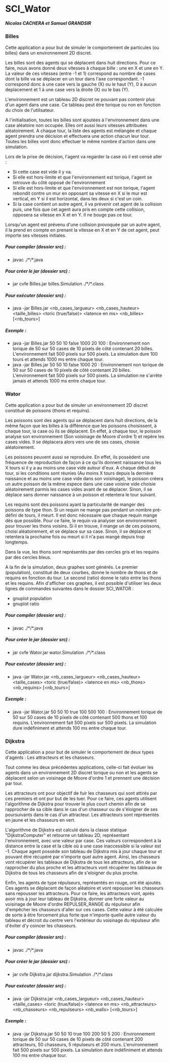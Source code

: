 # SCI_Wator
##### Nicolas CACHERA et Samuel GRANDSIR

### Billes

Cette application a pour but de simuler le comportement de particules (ou billes) dans un environnement 2D discret.

Les billes sont des agents qui se déplacent dans huit directions. Pour ce faire, nous avons donné deux vitesses à chaque bille : une en X et une en Y. La valeur de ces vitesses (entre -1 et 1) correspond au nombre de cases dont la bille va se déplacer en un tour dans l'axe correspondant. -1 correspond donc à une case vers la gauche (X) ou le haut (Y), 0 à aucun deplacement et 1 à une case vers la droite (X) ou le bas (Y). 

L'environnement est un tableau 2D discret ne pouvant pas contenir plus d'un agent dans une case. Ce tableau peut être torique ou non en fonction du choix de l'utilisateur.

A l'initialisation, toutes les billes sont ajoutées à l'environnement dans une case aléatoire non occupée. Elles ont aussi leurs vitesses attribuées aléatoirement. A chaque tour, la liste des agents est mélangée et chaque agent prendra une décision et effectuera une action chacun leur tour. Toutes les billes vont donc effectuer le même nombre d'action dans une simulation.

Lors de la prise de décision, l'agent va regarder la case où il est censé aller :
* Si cette case est vide il y va. 
* Si elle est hors-limite et que l'environnement est torique, l'agent se retrouve du côté opposé de l'environnement 
* Si elle est hors-limite et que l'environnement est non torique, l'agent rebondit contre un mur en opposant sa vitesse en X si le mur est vertical, en Y si il est horizontal, dans les deux si c'est un coin.
* Si la case contient un autre agent, il va prévenir cet agent de la collision puis, une fois que cet agent aura pris en compte cette collision, opposera sa vitesse en X et en Y. Il ne bouge pas ce tour.

Lorsqu'un agent est prévenu d'une collision provoquée par un autre agent, il la prend en compte en prenant la vitesse en X et en Y de cet agent, peut importe ses vitesses initiales.

##### Pour compiler (dossier src) :
* javac ./\*/\*.java

##### Pour créer le jar (dossier src) :
* jar cvfe Billes.jar billes.Simulation ./\*/\*.class

##### Pour exécuter (dossier src) :
* java -jar Billes.jar \<nb\_cases\_largueur\> \<nb\_cases\_hauteur\> \<taille\_billes\> \<toric (true/false)\> \<latence en ms\> \<nb\_billes\> [\<nb\_tours\>]

##### Exemple :
* java -jar Billes.jar 50 50 10 false 1000 20 100 : Environnement non torique de 50 sur 50 cases de 10 pixels de côté contenant 20 billes. L'environnement fait 500 pixels sur 500 pixels. La simulation dure 100 tours et attends 1000 ms entre chaque tour.
* java -jar Billes.jar 50 50 10 false 1000 20 : Environnement non torique de 50 sur 50 cases de 10 pixels de côté contenant 20 billes. L'environnement fait 500 pixels sur 500 pixels. La simulation ne s'arrête jamais et attends 1000 ms entre chaque tour.

### Wator

Cette application a pour but de simuler un environnement 2D discret constitué de poissons (thons et requins).

Les poissons sont des agents qui se déplacent dans huit directions, de la même façon que les billes à la différence que les poissons choisissent, à chaque tour, la case où ils se déplacent. En effet, à chaque tour, le poisson analyse son environnement (Son voisinage de Moore d'ordre 1) et repère les cases vides. Il se déplacera alors vers une de ses cases, choisie aléatoirement.

Les poissons peuvent aussi se reproduire. En effet, ils possèdent une fréquence de reproduction de façon à ce qu'ils donnent naissance tous les X tours si il y a au moins une case vide autour d'eux. A chaque début de tour, si les conditions sont réunies (Au moins X tours depuis la dernière naissance et au moins une case vide dans son voisinage), le poisson créera un autre poisson de la même espece dans une case voisine vide choisie aléatoirement parmis les cases vides avant de se déplacer. Sinon, il se déplace sans donner naissance à un poisson et retentera le tour suivant.

Les requins sont des poissons ayant la particularité de manger des poissons de type thon. Si un requin ne mange pas pendant un nombre pré-défini de tours, il meurt. Il est donc nécessaire que chaque requin mange dès que possible. Pour ce faire, le requin va analyser son environnement pour trouver les thons voisins. Si il en trouve, il mange un de ces poissons, choisi aléatoirement, et se déplace sur sa case. Sinon, il se déplace et retentera la prochaine fois ou meurt si il n'a pas mangé depuis trop longtemps.

Dans la vue, les thons sont représentés par des cercles gris et les requins par des cercles bleus.

A la fin de la simulation, deux graphes sont générés. Le premier (population), constitué de deux courbes, donne le nombre de thons et de requins en fonction du tour. Le second (ratio) donne le ratio entre les thons et les requins. Afin d'afficher ces graphes, il est possible d'utiliser les deux lignes de commandes suivantes dans le dossier SCI_WATOR :
* gnuplot population
* gnuplot ratio

##### Pour compiler (dossier src) :
* javac ./\*/\*.java

##### Pour créer le jar (dossier src) :
* jar cvfe Wator.jar wator.Simulation ./\*/\*.class

##### Pour exécuter (dossier src) :
* java -jar Wator.jar \<nb\_cases\_largueur\> \<nb\_cases\_hauteur\> \<taille\_cases\> \<toric (true/false)\> \<latence en ms\> \<nb\_thons\> \<nb\_requins\> [\<nb\_tours\>]

##### Exemple :
* java -jar Wator.jar 50 50 10 true 100 500 100 : Environnement torique de 50 sur 50 cases de 10 pixels de côté contenant 500 thons et 100 requins. L'environnement fait 500 pixels sur 500 pixels. La simulation dure indéfiniment et attends 100 ms entre chaque tour.

### Dijkstra

Cette application a pour but de simuler le comportement de deux types d'agents : Les attracteurs et les chasseurs.

Tout comme les deux précédentes applications, celle-ci fait évoluer les agents dans un environnement 2D discret torique ou non et les agents se déplacent selon un voisinage de Moore d'ordre 1 et prennent une décision par tour.

Les attracteurs ont pour objectif de fuir les chasseurs qui sont attirés par ces premiers et ont pur but de les tuer. Pour ce faire, ces agents utilisent l'algorithme de Dijkstra pour trouver le plus court chemin afin de se rapprocher de sa cible dans le cas d'un chasseur ou de s'éloigner de ses poursuivants dans le cas d'un attracteur. Les attracteurs sont représentés en jaune et les chasseurs en vert.

L'algorithme de Dijkstra est calculé dans la classe statique "DijkstraComputer" et retourne un tableau 2D, représentant l'environnement, avec une valeur par case. Ces valeurs correspondent à la distance entre la case et la cible où à une case inaccessible si la valeur est -1. Chaque agent possède son tableau de Dijkstra mis à jour chaque tour et pouvant être récupéré par n'importe quel autre agent. Ainsi, les chasseurs vont récupérer les tableaux de Dijkstra de tous les attracteurs, afin de se rapprocher du plus proche et les attracteurs vont récupérer les tableaux de Dijkstra de tous les chasseurs afin de s'eloigner du plus proche.

Enfin, les agents de type répulseurs, représentés en rouge, ont été ajoutés. Ces agents se déplacent de façon aléatoire et vont repousser les chasseurs sans repousser les attracteurs. Pour ce faire, les attracteurs vont, après avoir mis à jour leur tableau de Dijkstra, donner une forte valeur au voisinage de Moore d'ordre REPULSER_RANGE du répulseur afin d'empêcher les chasseurs d'aller sur ces cases. Cette valeur à été calculée de sorte à être forcement plus forte que n'importe quelle autre valeur du tableau et décroit du centre vers l'extérieur du voisinage du répulseur afin d'éviter d'y coincer les chasseurs.

##### Pour compiler (dossier src) :
* javac ./\*/\*.java

##### Pour créer le jar (dossier src) :
* jar cvfe Dijkstra.jar dijkstra.Simulation ./\*/\*.class

##### Pour exécuter (dossier src) :
* java -jar Dijkstra.jar \<nb\_cases\_largueur\> \<nb\_cases\_hauteur\> \<taille\_cases\> \<toric (true/false)\> \<latence en ms\> \<nb\_attracteurs\> \<nb\_chasseurs\> \<nb\_repulseurs\> \<nb\_walls\> [\<nb\_tours\>]

##### Exemple :
* java -jar Dijkstra.jar 50 50 10 true 100 200 50 5 200 : Environnement torique de 50 sur 50 cases de 10 pixels de côté contenant 200 attracteurs, 50 chasseurs, 5 répulseurs et 200 murs. L'environnement fait 500 pixels sur 500 pixels. La simulation dure indéfiniment et attends 100 ms entre chaque tour.

